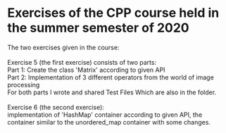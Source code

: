 # Exercises of the CPP course held in the summer semester of 2020

The two exercises given in the course:\
\
Exercise 5 (the first exercise) consists of two parts:\
Part 1: Create the class 'Matrix' according to given API\
Part 2: Implementation of 3 different operators from the world of image processing
\
For both parts I wrote and shared Test Files Which are also in the folder.\
\
Exercise 6 (the second exercise):\
implementation of 'HashMap' container according to given API, the container similar to the unordered_map container with some changes. 


